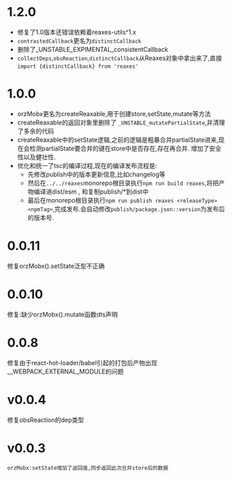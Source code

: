 # 1.2.0
* 修复了1.0版本还错误依赖着reaxes-utils^1.x
* `contrastedCallback`更名为`distinctCallback`
* 删除了_UNSTABLE_EXPIMENTAL_consistentCallback
* `collectDeps`,`obsReaction`,`distinctCallback`从Reaxes对象中拿出来了,直接`import {distinctCallback} from 'reaxes'`

# 1.0.0
* orzMobx更名为createReaxable,用于创建store,setState,mutate等方法
* createReaxable的返回对象里删除了 `_UNSTABLE_mutatePartialState`,并清理了多余的代码
* createReaxable中的setState逻辑,之前的逻辑是粗暴合并partialState进来,现在会检测partialState要合并的键在store中是否存在,存在再合并. 增加了安全性以及健壮性.
* 优化和统一了tsc的编译过程,现在的编译发布流程是:
  * 先修改publish中的版本更新信息,比如changelog等
  * 然后在`../../reaxes`monorepo根目录执行`npm run build reaxes`,将把产物编译进dist/esm , 和复制publish/*到dist中
  * 最后在monorepo根目录执行`npm run publish reaxes <releaseType> <npmTag>`,完成发布.会自动修改`publish/package.json::version`为发布后的版本号.
# 0.0.11
修复orzMobx().setState泛型不正确
# 0.0.10
修复:缺少orzMobx().mutate函数dts声明
# 0.0.8
修复由于react-hot-loader/babel引起的打包后产物出现__WEBPACK_EXTERNAL_MODULE的问题
# v0.0.4
修复obsReaction的dep类型
# v0.0.3
`orzMobx:setState增加了返回值,同步返回此次合并store后的数据`
